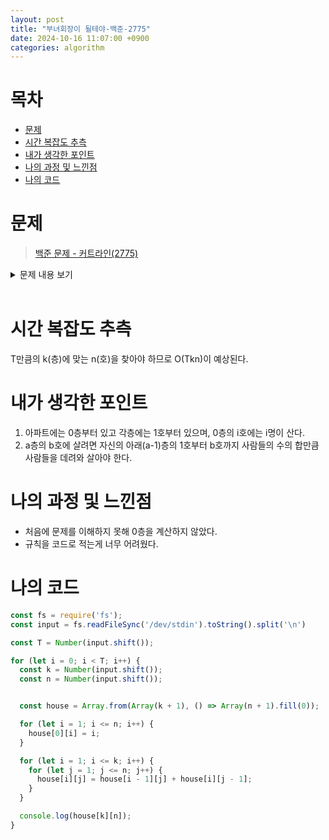 ```yaml
---
layout: post
title: "부녀회장이 될테야-백준-2775"
date: 2024-10-16 11:07:00 +0900
categories: algorithm
---
```


# 목차
- [문제](#문제)
- [시간 복잡도 추측](#시간-복잡도-추측)
- [내가 생각한 포인트](#내가-생각한-포인트)
- [나의 과정 및 느낀점](#나의-과정-및-느낀점)
- [나의 코드](#나의-코드)



# 문제

> [백준 문제 - 커트라인(2775)](https://www.acmicpc.net/problem/2775)

<details>

<summary>
문제 내용 보기
</summary>

- 문제 <br>
평소 반상회에 참석하는 것을 좋아하는 주희는 이번 기회에 부녀회장이 되고 싶어 각 층의 사람들을 불러 모아 반상회를 주최하려고 한다.<br>
이 아파트에 거주를 하려면 조건이 있는데, “a층의 b호에 살려면 자신의 아래(a-1)층의 1호부터 b호까지 사람들의 수의 합만큼 사람들을 데려와 살아야 한다” 는 계약 조항을 꼭 지키고 들어와야 한다.<br>
아파트에 비어있는 집은 없고 모든 거주민들이 이 계약 조건을 지키고 왔다고 가정했을 때, 주어지는 양의 정수 k와 n에 대해 k층에 n호에는 몇 명이 살고 있는지 출력하라. 단, 아파트에는 0층부터 있고 각층에는 1호부터 있으며, 0층의 i호에는 i명이 산다.<br>
<br>

- 입력 <br>
첫 번째 줄에 Test case의 수 T가 주어진다. 그리고 각각의 케이스마다 입력으로 첫 번째 줄에 정수 k, 두 번째 줄에 정수 n이 주어진다<br>
<br>

- 출력 <br>
각각의 Test case에 대해서 해당 집에 거주민 수를 출력하라.<br>
<br>

- 제한
1 ≤ k, n ≤ 14 <br>
<br>
</details>
<br>

# 시간 복잡도 추측
T만큼의 k(층)에 맞는 n(호)을 찾아야 하므로 O(Tkn)이 예상된다.

# 내가 생각한 포인트

1. 아파트에는 0층부터 있고 각층에는 1호부터 있으며, 0층의 i호에는 i명이 산다.
2. a층의 b호에 살려면 자신의 아래(a-1)층의 1호부터 b호까지 사람들의 수의 합만큼 사람들을 데려와 살아야 한다.

# 나의 과정 및 느낀점
- 처음에 문제를 이해하지 못해 0층을 계산하지 않았다.
- 규칙을 코드로 적는게 너무 어려웠다.

# 나의 코드

```js
const fs = require('fs');
const input = fs.readFileSync('/dev/stdin').toString().split('\n')

const T = Number(input.shift());

for (let i = 0; i < T; i++) {
  const k = Number(input.shift());
  const n = Number(input.shift());


  const house = Array.from(Array(k + 1), () => Array(n + 1).fill(0));

  for (let i = 1; i <= n; i++) {
    house[0][i] = i;
  }

  for (let i = 1; i <= k; i++) {
    for (let j = 1; j <= n; j++) {
      house[i][j] = house[i - 1][j] + house[i][j - 1];
    }
  }

  console.log(house[k][n]);
}
```
